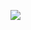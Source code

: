 ![]([https://giphy.com/gifs/Pluralsight-computer-technology-coding-L1R1tvI9svkIWwpVYr](https://github.com/mthiessoz/mthiessoz/blob/main/wcode.gif))
